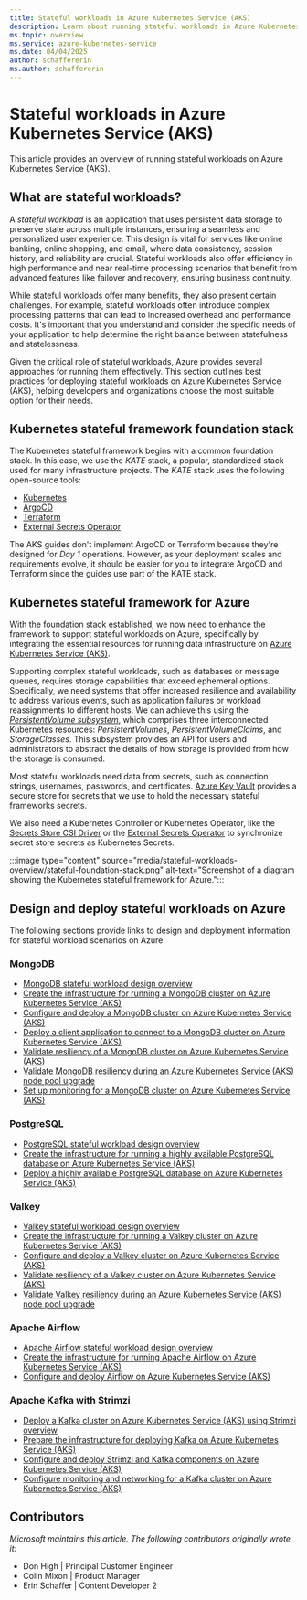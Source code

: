 ```yaml
---
title: Stateful workloads in Azure Kubernetes Service (AKS)
description: Learn about running stateful workloads in Azure Kubernetes Service (AKS).
ms.topic: overview
ms.service: azure-kubernetes-service
ms.date: 04/04/2025
author: schaffererin
ms.author: schaffererin
---
```


# Stateful workloads in Azure Kubernetes Service (AKS)

This article provides an overview of running stateful workloads on Azure Kubernetes Service (AKS).

## What are stateful workloads?

A *stateful workload* is an application that uses persistent data storage to preserve state across multiple instances, ensuring a seamless and personalized user experience. This design is vital for services like online banking, online shopping, and email, where data consistency, session history, and reliability are crucial. Stateful workloads also offer efficiency in high performance and near real-time processing scenarios that benefit from advanced features like failover and recovery, ensuring business continuity.

While stateful workloads offer many benefits, they also present certain challenges. For example, stateful workloads often introduce complex processing patterns that can lead to increased overhead and performance costs. It's important that you understand and consider the specific needs of your application to help determine the right balance between statefulness and statelessness.

Given the critical role of stateful workloads, Azure provides several approaches for running them effectively. This section outlines best practices for deploying stateful workloads on Azure Kubernetes Service (AKS), helping developers and organizations choose the most suitable option for their needs.

## Kubernetes stateful framework foundation stack

The Kubernetes stateful framework begins with a common foundation stack. In this case, we use the *KATE* stack, a popular, standardized stack used for many infrastructure projects. The *KATE* stack uses the following open-source tools:

* [Kubernetes](https://kubernetes.io/)
* [ArgoCD](https://argoproj.github.io/cd)
* [Terraform](https://www.terraform.io/)
* [External Secrets Operator](https://external-secrets.io/latest/)

The AKS guides don't implement ArgoCD or Terraform because they're designed for *Day 1* operations. However, as your deployment scales and requirements evolve, it should be easier for you to integrate ArgoCD and Terraform since the guides use part of the KATE stack.

## Kubernetes stateful framework for Azure

With the foundation stack established, we now need to enhance the framework to support stateful workloads on Azure, specifically by integrating the essential resources for running data infrastructure on [Azure Kubernetes Service (AKS)](what-is-aks.md).

Supporting complex stateful workloads, such as databases or message queues, requires storage capabilities that exceed ephemeral options. Specifically, we need systems that offer increased resilience and availability to address various events, such as application failures or workload reassignments to different hosts. We can achieve this using the [*PersistentVolume subsystem*](https://kubernetes.io/docs/concepts/storage/persistent-volumes/), which comprises three interconnected Kubernetes resources: *PersistentVolumes*, *PersistentVolumeClaims*, and *StorageClasses*. This subsystem provides an API for users and administrators to abstract the details of how storage is provided from how the storage is consumed.

Most stateful workloads need data from secrets, such as connection strings, usernames, passwords, and certificates. [Azure Key Vault](/azure/key-vault/general/overview) provides a secure store for secrets that we use to hold the necessary stateful frameworks secrets.

We also need a Kubernetes Controller or Kubernetes Operator, like the [Secrets Store CSI Driver](https://github.com/kubernetes-sigs/secrets-store-csi-driver) or the [External Secrets Operator](https://external-secrets.io/latest/) to synchronize secret store secrets as Kubernetes Secrets.

:::image type="content" source="media/stateful-workloads-overview/stateful-foundation-stack.png" alt-text="Screenshot of a diagram showing the Kubernetes stateful framework for Azure.":::

## Design and deploy stateful workloads on Azure

The following sections provide links to design and deployment information for stateful workload scenarios on Azure.

### MongoDB

* [MongoDB stateful workload design overview](mongodb-overview.md)
* [Create the infrastructure for running a MongoDB cluster on Azure Kubernetes Service (AKS)](create-mongodb-infrastructure.md)
* [Configure and deploy a MongoDB cluster on Azure Kubernetes Service (AKS)](deploy-mongodb-cluster.md)
* [Deploy a client application to connect to a MongoDB cluster on Azure Kubernetes Service (AKS)](validate-mongodb-cluster.md)
* [Validate resiliency of a MongoDB cluster on Azure Kubernetes Service (AKS)](resiliency-mongodb-cluster.md)
* [Validate MongoDB resiliency during an Azure Kubernetes Service (AKS) node pool upgrade](upgrade-mongodb-cluster.md)
* [Set up monitoring for a MongoDB cluster on Azure Kubernetes Service (AKS)](monitor-aks-mongodb.md)

### PostgreSQL

* [PostgreSQL stateful workload design overview](postgresql-ha-overview.md)
* [Create the infrastructure for running a highly available PostgreSQL database on Azure Kubernetes Service (AKS)](create-postgresql-ha.md)
* [Deploy a highly available PostgreSQL database on Azure Kubernetes Service (AKS)](deploy-postgresql-ha.md)

### Valkey

* [Valkey stateful workload design overview](valkey-overview.md)
* [Create the infrastructure for running a Valkey cluster on Azure Kubernetes Service (AKS)](create-valkey-infrastructure.md)
* [Configure and deploy a Valkey cluster on Azure Kubernetes Service (AKS)](deploy-valkey-cluster.md)
* [Validate resiliency of a Valkey cluster on Azure Kubernetes Service (AKS)](validate-valkey-cluster.md)
* [Validate Valkey resiliency during an Azure Kubernetes Service (AKS) node pool upgrade](upgrade-valkey-aks-nodepool.md)

### Apache Airflow

* [Apache Airflow stateful workload design overview](airflow-overview.md)
* [Create the infrastructure for running Apache Airflow on Azure Kubernetes Service (AKS)](airflow-create-infrastructure.md)
* [Configure and deploy Airflow on Azure Kubernetes Service (AKS)](airflow-deploy.md)

### Apache Kafka with Strimzi

* [Deploy a Kafka cluster on Azure Kubernetes Service (AKS) using Strimzi overview](kafka-overview.md)
* [Prepare the infrastructure for deploying Kafka on Azure Kubernetes Service (AKS)](kafka-infrastructure.md)
* [Configure and deploy Strimzi and Kafka components on Azure Kubernetes Service (AKS)](kafka-deploy.md)
* [Configure monitoring and networking for a Kafka cluster on Azure Kubernetes Service (AKS)](kafka-monitoring.md)

## Contributors

*Microsoft maintains this article. The following contributors originally wrote it:*

* Don High | Principal Customer Engineer
* Colin Mixon | Product Manager
* Erin Schaffer | Content Developer 2
